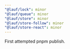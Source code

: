 ```yaml
---
"@lauf/lock": minor
"@lauf/queue": minor
"@lauf/store": minor
"@lauf/store-follow": minor
"@lauf/store-react": minor
---
```


First attempted pnpm publish.
